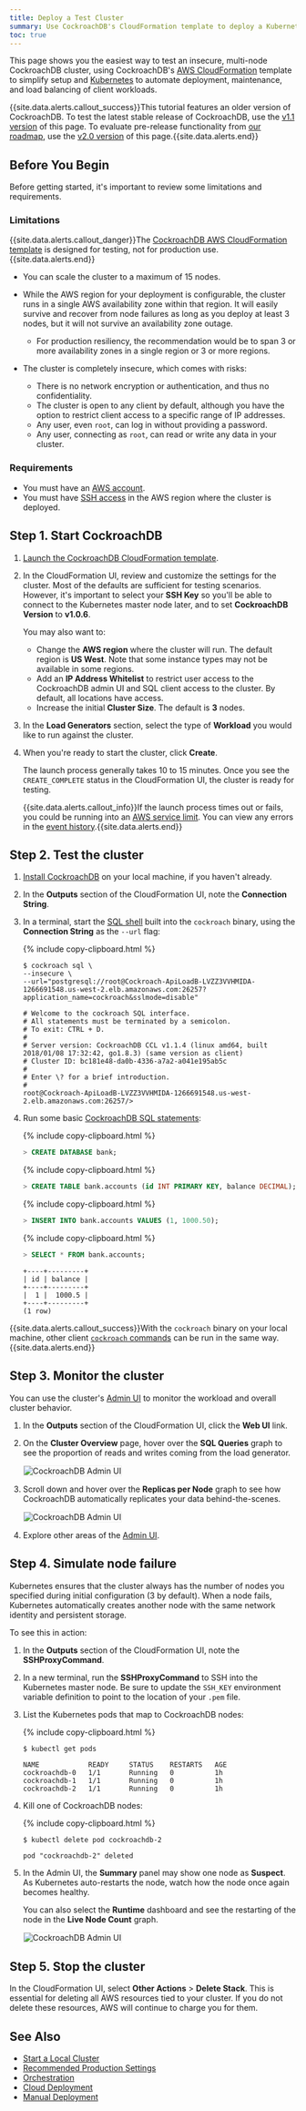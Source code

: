 ```yaml
---
title: Deploy a Test Cluster
summary: Use CockroachDB's CloudFormation template to deploy a Kubernetes-orchestrated test cluster on AWS.
toc: true
---
```


This page shows you the easiest way to test an insecure, multi-node CockroachDB cluster, using CockroachDB's [AWS CloudFormation](https://aws.amazon.com/cloudformation/) template to simplify setup and [Kubernetes](https://kubernetes.io/) to automate deployment, maintenance, and load balancing of client workloads.

{{site.data.alerts.callout_success}}This tutorial features an older version of CockroachDB. To test the latest stable release of CockroachDB, use the <a href="../v1.1/deploy-a-test-cluster.html">v1.1 version</a> of this page. To evaluate pre-release functionality from <a href="https://github.com/cockroachdb/cockroach/wiki/Roadmap">our roadmap</a>, use the <a href="../v2.0/deploy-a-test-cluster.html">v2.0 version</a> of this page.{{site.data.alerts.end}}


## Before You Begin

Before getting started, it's important to review some limitations and requirements.

### Limitations

{{site.data.alerts.callout_danger}}The <a href="https://github.com/cockroachdb/cockroachdb-cloudformation">CockroachDB AWS CloudFormation template</a> is designed for testing, not for production use.{{site.data.alerts.end}}

- You can scale the cluster to a maximum of 15 nodes.

- While the AWS region for your deployment is configurable, the cluster runs in a single AWS availability zone within that region. It will easily survive and recover from node failures as long as you deploy at least 3 nodes, but it will not survive an availability zone outage.
    - For production resiliency, the recommendation would be to span 3 or more availability zones in a single region or 3 or more regions.

- The cluster is completely insecure, which comes with risks:
    - There is no network encryption or authentication, and thus no confidentiality.
    - The cluster is open to any client by default, although you have the option to restrict client access to a specific range of IP addresses.
    - Any user, even `root`, can log in without providing a password.
    - Any user, connecting as `root`, can read or write any data in your cluster.

### Requirements

- You must have an [AWS account](https://docs.aws.amazon.com/AWSCloudFormation/latest/UserGuide/cfn-sign-up-for-aws.html).
- You must have [SSH access](http://docs.aws.amazon.com/AWSEC2/latest/UserGuide/ec2-key-pairs.html) in the AWS region where the cluster is deployed.   

## Step 1. Start CockroachDB

1. [Launch the CockroachDB CloudFormation template](http://amzn.to/2CZjJLZ).

2. In the CloudFormation UI, review and customize the settings for the cluster. Most of the defaults are sufficient for testing scenarios. However, it's important to select your **SSH Key** so you'll be able to connect to the Kubernetes master node later, and to set **CockroachDB Version** to **v1.0.6**.

    You may also want to:
    - Change the **AWS region** where the cluster will run. The default region is **US West**. Note that some instance types may not be available in some regions.
    - Add an **IP Address Whitelist** to restrict user access to the CockroachDB admin UI and SQL client access to the cluster. By default, all locations have access.
    - Increase the initial **Cluster Size**. The default is **3** nodes.

3. In the **Load Generators** section, select the type of **Workload** you would like to run against the cluster.

4. When you're ready to start the cluster, click **Create**.

    The launch process generally takes 10 to 15 minutes. Once you see the `CREATE_COMPLETE` status in the CloudFormation UI, the cluster is ready for testing.

    {{site.data.alerts.callout_info}}If the launch process times out or fails, you could be running into an <a href="https://docs.aws.amazon.com/general/latest/gr/aws_service_limits.html">AWS service limit</a>. You can view any errors in the <a href=" https://docs.aws.amazon.com/AWSCloudFormation/latest/UserGuide/using-cfn-updating-stacks-monitor-stack.html" data-proofer-ignore>event history</a>.{{site.data.alerts.end}}

## Step 2. Test the cluster

1. [Install CockroachDB](install-cockroachdb.html) on your local machine, if you haven't already.

2. In the **Outputs** section of the CloudFormation UI, note the **Connection String**.

3. In a terminal, start the [SQL shell](use-the-built-in-sql-client.html) built into the `cockroach` binary, using the **Connection String** as the `--url` flag:

    {% include copy-clipboard.html %}
    ~~~ shell
    $ cockroach sql \
    --insecure \
    --url="postgresql://root@Cockroach-ApiLoadB-LVZZ3VVHMIDA-1266691548.us-west-2.elb.amazonaws.com:26257?application_name=cockroach&sslmode=disable"
    ~~~

    ~~~
    # Welcome to the cockroach SQL interface.
    # All statements must be terminated by a semicolon.
    # To exit: CTRL + D.
    #
    # Server version: CockroachDB CCL v1.1.4 (linux amd64, built 2018/01/08 17:32:42, go1.8.3) (same version as client)
    # Cluster ID: bc181e48-da0b-4336-a7a2-a041e195ab5c
    #
    # Enter \? for a brief introduction.
    #
    root@Cockroach-ApiLoadB-LVZZ3VVHMIDA-1266691548.us-west-2.elb.amazonaws.com:26257/>
    ~~~

4. Run some basic [CockroachDB SQL statements](learn-cockroachdb-sql.html):

    {% include copy-clipboard.html %}
    ~~~ sql
    > CREATE DATABASE bank;
    ~~~

    {% include copy-clipboard.html %}
    ~~~ sql
    > CREATE TABLE bank.accounts (id INT PRIMARY KEY, balance DECIMAL);
    ~~~

    {% include copy-clipboard.html %}
    ~~~ sql
    > INSERT INTO bank.accounts VALUES (1, 1000.50);
    ~~~

    {% include copy-clipboard.html %}
    ~~~ sql
    > SELECT * FROM bank.accounts;
    ~~~

    ~~~
    +----+---------+
    | id | balance |
    +----+---------+
    |  1 |  1000.5 |
    +----+---------+
    (1 row)
    ~~~

{{site.data.alerts.callout_success}}With the <code>cockroach</code> binary on your local machine, other client <a href="cockroach-commands.html"><code>cockroach</code> commands</a> can be run in the same way.{{site.data.alerts.end}}

## Step 3. Monitor the cluster

You can use the cluster's [Admin UI](explore-the-admin-ui.html) to monitor the workload and overall cluster behavior.

1. In the **Outputs** section of the CloudFormation UI, click the **Web UI** link.

2. On the **Cluster Overview** page, hover over the **SQL Queries** graph to see the proportion of reads and writes coming from the load generator.

    <img src="{{ 'images/v1.1/cloudformation_admin_ui_sql_queries.png' | relative_url }}" alt="CockroachDB Admin UI" style="border:1px solid #eee;max-width:100%" />

3. Scroll down and hover over the **Replicas per Node** graph to see how CockroachDB automatically replicates your data behind-the-scenes.

    <img src="{{ 'images/v1.1/cloudformation_admin_ui_replicas.png' | relative_url }}" alt="CockroachDB Admin UI" style="border:1px solid #eee;max-width:100%" />

4. Explore other areas of the [Admin UI](explore-the-admin-ui.html).

## Step 4. Simulate node failure

Kubernetes ensures that the cluster always has the number of nodes you specified during initial configuration (3 by default). When a node fails, Kubernetes automatically creates another node with the same network identity and persistent storage.

To see this in action:

1. In the **Outputs** section of the CloudFormation UI, note the **SSHProxyCommand**.

2. In a new terminal, run the **SSHProxyCommand** to SSH into the Kubernetes master node. Be sure to update the `SSH_KEY` environment variable definition to point to the location of your `.pem` file.

3. List the Kubernetes pods that map to CockroachDB nodes:

    {% include copy-clipboard.html %}
    ~~~ shell
    $ kubectl get pods
    ~~~

    ~~~
    NAME            READY     STATUS    RESTARTS   AGE
    cockroachdb-0   1/1       Running   0          1h
    cockroachdb-1   1/1       Running   0          1h
    cockroachdb-2   1/1       Running   0          1h
    ~~~

3. Kill one of CockroachDB nodes:

    {% include copy-clipboard.html %}
    ~~~ shell
    $ kubectl delete pod cockroachdb-2
    ~~~

    ~~~
    pod "cockroachdb-2" deleted
    ~~~

4. In the Admin UI, the **Summary** panel may show one node as **Suspect**. As Kubernetes auto-restarts the node, watch how the node once again becomes healthy.

    You can also select the **Runtime** dashboard and see the restarting of the node in the **Live Node Count** graph.

    <img src="{{ 'images/v1.1/cloudformation_admin_ui_live_node_count.png' | relative_url }}" alt="CockroachDB Admin UI" style="border:1px solid #eee;max-width:100%" />

## Step 5. Stop the cluster

In the CloudFormation UI, select **Other Actions** > **Delete Stack**. This is essential for deleting all AWS resources tied to your cluster. If you do not delete these resources, AWS will continue to charge you for them.

## See Also

- [Start a Local Cluster](start-a-local-cluster.html)
- [Recommended Production Settings](recommended-production-settings.html)
- [Orchestration](orchestration.html)
- [Cloud Deployment](cloud-deployment.html)
- [Manual Deployment](manual-deployment.html)
